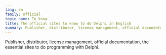 ```yaml
---
lang: en
family: official
topic_name: To know
title: The official sites to know to do Delphi in English
summary: Publisher, distributor, license management, official documentation, the essential sites to do programming with Delphi.
---
```

Publisher, distributor, license management, official documentation, the essential sites to do programming with Delphi.